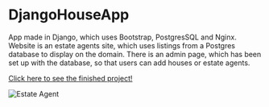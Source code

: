 # DjangoHouseApp
App made in Django, which uses Bootstrap, PostgresSQL and Nginx. Website is an estate agents site, which uses listings from a Postgres database 
to display on the domain. There is an admin page, which has been set up with the database, so that users can add houses or estate agents.

[Click here to see the finished project!](http://144.126.192.44/)

![Estate Agent](https://user-images.githubusercontent.com/56833060/95249569-c9055180-0810-11eb-83e5-46b930cc7154.gif)

